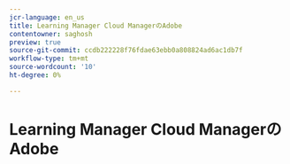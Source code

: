 ```yaml
---
jcr-language: en_us
title: Learning Manager Cloud ManagerのAdobe
contentowner: saghosh
preview: true
source-git-commit: ccdb222228f76fdae63ebb0a808824ad6ac1db7f
workflow-type: tm+mt
source-wordcount: '10'
ht-degree: 0%

---
```




# Learning Manager Cloud ManagerのAdobe

